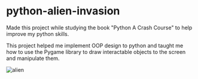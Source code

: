 # python-alien-invasion
Made this project while studying the book "Python A Crash Course" to help improve my python skills.

This project helped me implement OOP design to python and taught me how to use the Pygame library to draw interactable objects to the screen and manipulate them. 



![alien](https://user-images.githubusercontent.com/45768739/54247097-a95b5980-4505-11e9-8428-ad71f3b407b8.gif)
